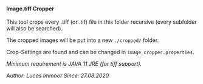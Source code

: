#### **Image.tiff Cropper**

This tool crops every .tiff (or .tif) file in this folder recursive (every subfolder will also be searched). 

The cropped images will be put into a new `./cropped/` folder. 

Crop-Settings are found and can be changed in `image_cropper.properties`. 

_Minimum requirement is JAVA 11 JRE (for tiff support)._ 

_Author: Lucas Immoor
Since: 27.08.2020_
